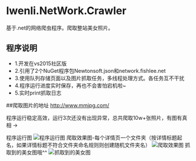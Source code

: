 # Iwenli.NetWork.Crawler
基于.net的网络爬虫程序。爬取整站美女照片。

## 程序说明
+ 1.开发在vs2015社区版
+ 2.引用了2个NuGet程序包Newtonsoft.json和network.fishlee.net
+ 3.使用队列存储页面以及图片抓取任务，多线程处理方式。各任务互不干扰
+ 4.程序运行进度实时保存，再也不会害怕宕机啦~
+ 5.实时print抓取日志

##爬取图片的地址 http://www.mmjpg.com/

程序运行稳定高效，运行3次还没有出现异常，总共爬取10w+张照片，有图有真相 ->

程序运行图
![程序运行图][1]
爬取效果图-每个详情页一个文件夹（按详情标题起名，如果详情标题不符合文件夹命名规则则创建随机文件夹名）
![爬取效果图][2]
抓取到的美女图哦^^
![抓取到的美女图][3]

  [1]: https://github.com/iwenli/Iwenli.NetWork.Crawler/blob/master/Iwenli.NetWork.Crawler/images/QQ%E6%88%AA%E5%9B%BE20170222082454.png
  
  [2]: https://github.com/iwenli/Iwenli.NetWork.Crawler/blob/master/Iwenli.NetWork.Crawler/images/QQ%E6%88%AA%E5%9B%BE20170222082510.png
  
  [3]: https://github.com/iwenli/Iwenli.NetWork.Crawler/blob/master/Iwenli.NetWork.Crawler/images/QQ%E6%88%AA%E5%9B%BE20170222090122.png
  
